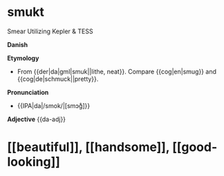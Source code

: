 # smukt
Smear Utilizing Kepler &amp; TESS


**Danish**

**Etymology**
* From {{der|da|gml|smuk||lithe, neat}}. Compare {{cog|en|smug}} and {{cog|de|schmuck||pretty}}.

**Pronunciation**
* {{IPA|da|/smok/|[smɔɡ̊]}}

**Adjective**
{{da-adj}}

# [[beautiful]], [[handsome]], [[good-looking]]
